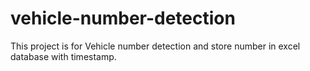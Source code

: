 # vehicle-number-detection
This project is for Vehicle number detection and store number in excel database with timestamp.

